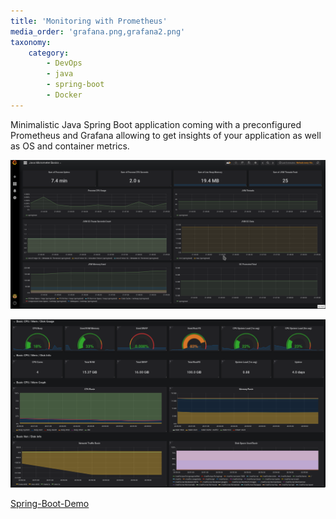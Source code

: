 ```yaml
---
title: 'Monitoring with Prometheus'
media_order: 'grafana.png,grafana2.png'
taxonomy:
    category:
        - DevOps
        - java
        - spring-boot
        - Docker
---
```


Minimalistic Java Spring Boot application coming with a preconfigured Prometheus and Grafana allowing to get insights of your application as well as OS and container metrics.

![](grafana.png?link&cropResize=500,400)

![](grafana2.png?link&cropResize=500,400)

[Spring-Boot-Demo](https://repo.rootknecht.net/knecht/spring-boot-demo)